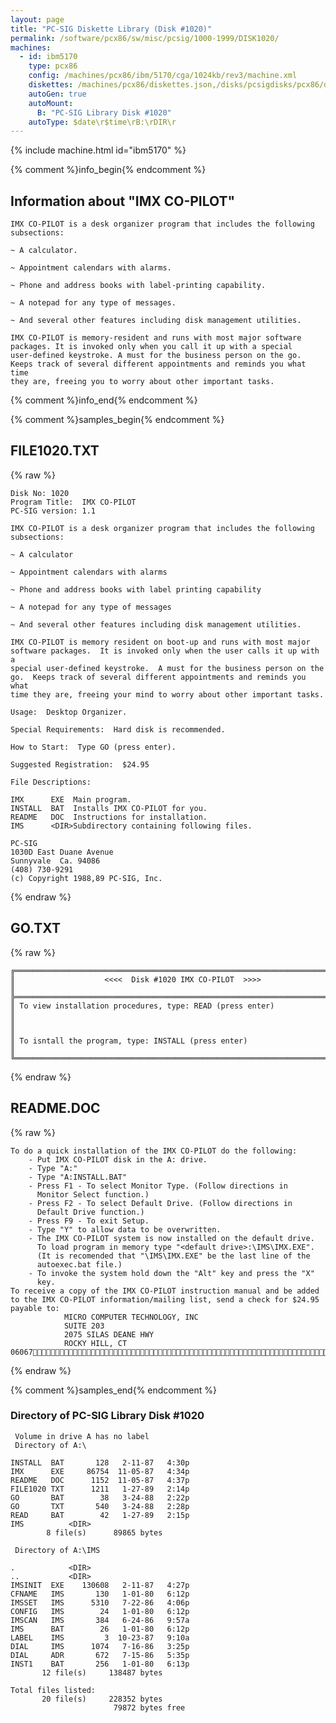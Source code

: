 ```yaml
---
layout: page
title: "PC-SIG Diskette Library (Disk #1020)"
permalink: /software/pcx86/sw/misc/pcsig/1000-1999/DISK1020/
machines:
  - id: ibm5170
    type: pcx86
    config: /machines/pcx86/ibm/5170/cga/1024kb/rev3/machine.xml
    diskettes: /machines/pcx86/diskettes.json,/disks/pcsigdisks/pcx86/diskettes.json
    autoGen: true
    autoMount:
      B: "PC-SIG Library Disk #1020"
    autoType: $date\r$time\rB:\rDIR\r
---
```


{% include machine.html id="ibm5170" %}

{% comment %}info_begin{% endcomment %}

## Information about "IMX CO-PILOT"

    IMX CO-PILOT is a desk organizer program that includes the following
    subsections:
    
    ~ A calculator.
    
    ~ Appointment calendars with alarms.
    
    ~ Phone and address books with label-printing capability.
    
    ~ A notepad for any type of messages.
    
    ~ And several other features including disk management utilities.
    
    IMX CO-PILOT is memory-resident and runs with most major software
    packages. It is invoked only when you call it up with a special
    user-defined keystroke. A must for the business person on the go.
    Keeps track of several different appointments and reminds you what time
    they are, freeing you to worry about other important tasks.
{% comment %}info_end{% endcomment %}

{% comment %}samples_begin{% endcomment %}

## FILE1020.TXT

{% raw %}
```
Disk No: 1020
Program Title:  IMX CO-PILOT
PC-SIG version: 1.1

IMX CO-PILOT is a desk organizer program that includes the following
subsections:

~ A calculator

~ Appointment calendars with alarms

~ Phone and address books with label printing capability

~ A notepad for any type of messages

~ And several other features including disk management utilities.

IMX CO-PILOT is memory resident on boot-up and runs with most major
software packages.  It is invoked only when the user calls it up with a
special user-defined keystroke.  A must for the business person on the
go.  Keeps track of several different appointments and reminds you what
time they are, freeing your mind to worry about other important tasks.

Usage:  Desktop Organizer.

Special Requirements:  Hard disk is recommended.

How to Start:  Type GO (press enter).

Suggested Registration:  $24.95

File Descriptions:

IMX      EXE  Main program.
INSTALL  BAT  Installs IMX CO-PILOT for you.
README   DOC  Instructions for installation.
IMS      <DIR>Subdirectory containing following files.

PC-SIG
1030D East Duane Avenue
Sunnyvale  Ca. 94086
(408) 730-9291
(c) Copyright 1988,89 PC-SIG, Inc.

```
{% endraw %}

## GO.TXT

{% raw %}
```
╔═════════════════════════════════════════════════════════════════════════╗
║                    <<<<  Disk #1020 IMX CO-PILOT  >>>>                  ║
╠═════════════════════════════════════════════════════════════════════════╣
║ To view installation procedures, type: READ (press enter)               ║
║                                                                         ║
║ To isntall the program, type: INSTALL (press enter)                     ║
╚═════════════════════════════════════════════════════════════════════════╝
```
{% endraw %}

## README.DOC

{% raw %}
```
To do a quick installation of the IMX CO-PILOT do the following:
    - Put IMX CO-PILOT disk in the A: drive.
    - Type "A:"
    - Type "A:INSTALL.BAT"
    - Press F1 - To select Monitor Type. (Follow directions in
      Monitor Select function.)
    - Press F2 - To select Default Drive. (Follow directions in
      Default Drive function.)
    - Press F9 - To exit Setup.
    - Type "Y" to allow data to be overwritten.
    - The IMX CO-PILOT system is now installed on the default drive.
      To load program in memory type "<default drive>:\IMS\IMX.EXE".
      (It is recomended that "\IMS\IMX.EXE" be the last line of the
      autoexec.bat file.)
    - To invoke the system hold down the "Alt" key and press the "X"
      key.
To receive a copy of the IMX CO-PILOT instruction manual and be added
to the IMX CO-PILOT information/mailing list, send a check for $24.95
payable to:
            MICRO COMPUTER TECHNOLOGY, INC
            SUITE 203
            2075 SILAS DEANE HWY
            ROCKY HILL, CT 06067
```
{% endraw %}

{% comment %}samples_end{% endcomment %}

### Directory of PC-SIG Library Disk #1020

     Volume in drive A has no label
     Directory of A:\

    INSTALL  BAT       128   2-11-87   4:30p
    IMX      EXE     86754  11-05-87   4:34p
    README   DOC      1152  11-05-87   4:37p
    FILE1020 TXT      1211   1-27-89   2:14p
    GO       BAT        38   3-24-88   2:22p
    GO       TXT       540   3-24-88   2:28p
    READ     BAT        42   1-27-89   2:15p
    IMS          <DIR>    
            8 file(s)      89865 bytes

     Directory of A:\IMS

    .            <DIR>    
    ..           <DIR>    
    IMSINIT  EXE    130608   2-11-87   4:27p
    CFNAME   IMS       130   1-01-80   6:12p
    IMSSET   IMS      5310   7-22-86   4:06p
    CONFIG   IMS        24   1-01-80   6:12p
    IMSCAN   IMS       384   6-24-86   9:57a
    IMS      BAT        26   1-01-80   6:12p
    LABEL    IMS         3  10-23-87   9:10a
    DIAL     IMS      1074   7-16-86   3:25p
    DIAL     ADR       672   7-15-86   5:35p
    INST1    BAT       256   1-01-80   6:13p
           12 file(s)     138487 bytes

    Total files listed:
           20 file(s)     228352 bytes
                           79872 bytes free
